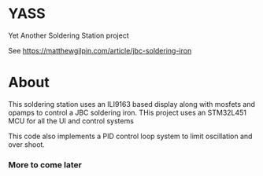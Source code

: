 # YASS
Yet Another Soldering Station project

See https://matthewgilpin.com/article/jbc-soldering-iron

# About
This soldering station uses an ILI9163 based display along with mosfets and opamps to control a JBC soldering iron. THis project uses an STM32L451 MCU for all the UI and control systems

This code also implements a PID control loop system to limit oscillation and over shoot.


### More to come later

